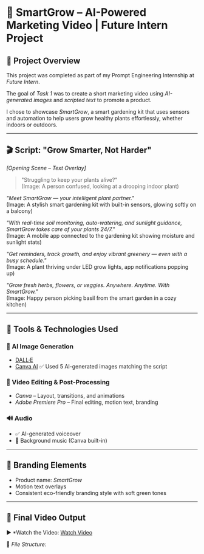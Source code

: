 # 🌱 SmartGrow – AI-Powered Marketing Video | Future Intern Project

## 🎯 Project Overview
This project was completed as part of my Prompt Engineering Internship at *Future Intern*.

The goal of *Task 1* was to create a short marketing video using *AI-generated images* and *scripted text* to promote a product.

I chose to showcase *SmartGrow*, a smart gardening kit that uses sensors and automation to help users grow healthy plants effortlessly, whether indoors or outdoors.

---

## 🎬 Script: "Grow Smarter, Not Harder"

*[Opening Scene – Text Overlay]*  
> "Struggling to keep your plants alive?"  
(Image: A person confused, looking at a drooping indoor plant)

*"Meet SmartGrow — your intelligent plant partner."*  
(Image: A stylish smart gardening kit with built-in sensors, glowing softly on a balcony)

*"With real-time soil monitoring, auto-watering, and sunlight guidance, SmartGrow takes care of your plants 24/7."*  
(Image: A mobile app connected to the gardening kit showing moisture and sunlight stats)

*"Get reminders, track growth, and enjoy vibrant greenery — even with a busy schedule."*  
(Image: A plant thriving under LED grow lights, app notifications popping up)

*"Grow fresh herbs, flowers, or veggies. Anywhere. Anytime. With SmartGrow."*  
(Image: Happy person picking basil from the smart garden in a cozy kitchen)

---

## 🧰 Tools & Technologies Used

### 🔹 AI Image Generation
- [DALL·E](https://openai.com/dall-e)
- [Canva AI](https://www.canva.com/features/ai-image-generator/)
✅ Used 5 AI-generated images matching the script

### 🔹 Video Editing & Post-Processing
- *Canva* – Layout, transitions, and animations  
- *Adobe Premiere Pro* – Final editing, motion text, branding

### 🔊 Audio
- ✅ AI-generated voiceover  
- 🎵 Background music (Canva built-in)

---

## 🎨 Branding Elements
- Product name: *SmartGrow*  
- Motion text overlays  
- Consistent eco-friendly branding style with soft green tones

---

## 🎥 Final Video Output
▶️ *Watch the Video: [Watch Video](https://github.com/Sindhuja0604/FUTURE_PE_01/blob/main/Marketing%20Video.mp4)

📁 *File Structure:*
